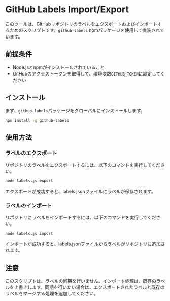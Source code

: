 # GitHub Labels Import/Export

このツールは、GitHubリポジトリのラベルをエクスポートおよびインポートするためのスクリプトです。`github-labels` npmパッケージを使用して実装されています。

## 前提条件

- Node.jsとnpmがインストールされていること
- GitHubのアクセストークンを取得して、環境変数`GITHUB_TOKEN`に設定してください

## インストール

まず、`github-labels`パッケージをグローバルにインストールします。

```sh
npm install -g github-labels
```

## 使用方法

### ラベルのエクスポート

リポジトリのラベルをエクスポートするには、以下のコマンドを実行してください。

```sh
node labels.js export
```

エクスポートが成功すると、labels.jsonファイルにラベルが保存されます。

### ラベルのインポート

リポジトリにラベルをインポートするには、以下のコマンドを実行してください。

```sh
node labels.js import
```

インポートが成功すると、labels.jsonファイルからラベルがリポジトリに追加されます。

## 注意
このスクリプトは、ラベルの同期を行いません。インポート処理は、既存のラベルを上書きします。同期を行いたい場合は、エクスポートされたラベルと既存のラベルをマージする処理を追加してください。

